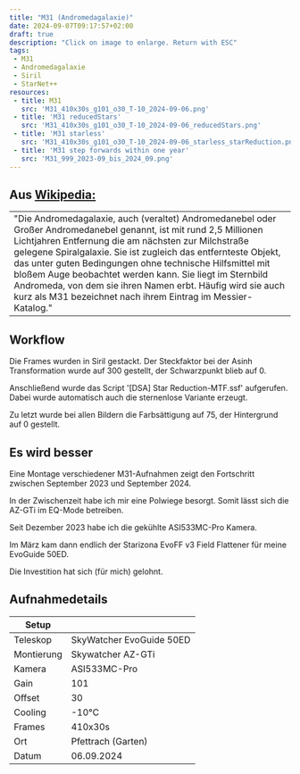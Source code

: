 ```yaml
---
title: "M31 (Andromedagalaxie)"
date: 2024-09-07T09:17:57+02:00
draft: true
description: "Click on image to enlarge. Return with ESC" 
tags:
 - M31
 - Andromedagalaxie
 - Siril
 - StarNet++
resources:
 - title: M31
   src: 'M31_410x30s_g101_o30_T-10_2024-09-06.png'
 - title: 'M31 reducedStars'
   src: 'M31_410x30s_g101_o30_T-10_2024-09-06_reducedStars.png'
 - title: 'M31 starless'
   src: 'M31_410x30s_g101_o30_T-10_2024-09-06_starless_starReduction.png'
 - title: 'M31 step forwards within one year'
   src: 'M31_999_2023-09_bis_2024_09.png'
---
```


## Aus [Wikipedia:](https://de.wikipedia.org/wiki/Andromedagalaxie)
<table><tr><td>
"Die Andromedagalaxie, auch (veraltet) Andromedanebel oder Großer Andromedanebel genannt, 
ist mit rund 2,5 Millionen Lichtjahren Entfernung die am nächsten zur Milchstraße gelegene Spiralgalaxie. 
Sie ist zugleich das entfernteste Objekt, das unter guten Bedingungen ohne technische Hilfsmittel mit bloßem Auge beobachtet werden kann. 
Sie liegt im Sternbild Andromeda, von dem sie ihren Namen erbt. 
Häufig wird sie auch kurz als M31 bezeichnet nach ihrem Eintrag im Messier-Katalog."
</td></tr></table>

## Workflow

Die Frames wurden in Siril gestackt. Der Steckfaktor bei der Asinh Transformation wurde auf 300 gestellt, der Schwarzpunkt blieb auf 0.

Anschließend wurde das Script '[DSA] Star Reduction-MTF.ssf' aufgerufen.
Dabei wurde automatisch auch die sternenlose Variante erzeugt.

Zu letzt wurde bei allen Bildern die Farbsättigung auf 75, der Hintergrund auf 0 gestellt.

## Es wird besser

Eine Montage verschiedener M31-Aufnahmen zeigt den Fortschritt zwischen September 2023 und September 2024.

In der Zwischenzeit habe ich mir eine Polwiege besorgt. Somit lässt sich die AZ-GTi im EQ-Mode betreiben.

Seit Dezember 2023 habe ich die gekühlte ASI533MC-Pro Kamera.

Im März kam dann endlich der Starizona EvoFF v3 Field Flattener für meine EvoGuide 50ED.

Die Investition hat sich (für mich) gelohnt.

## Aufnahmedetails
|Setup       |                          |
|------------|--------------------------|
|Teleskop | SkyWatcher EvoGuide 50ED |
|Montierung | Skywatcher AZ-GTi |
|Kamera | ASI533MC-Pro |
|Gain | 101 |
|Offset | 30 |
|Cooling | -10°C |
|Frames | 410x30s |
|Ort | Pfettrach (Garten) |
|Datum | 06.09.2024 |
